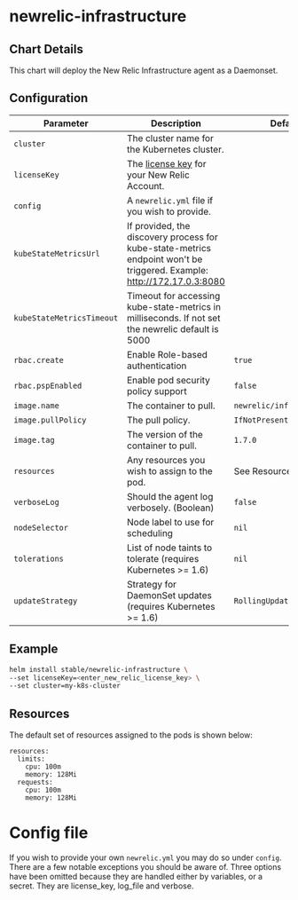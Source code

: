 # newrelic-infrastructure

## Chart Details

This chart will deploy the New Relic Infrastructure agent as a Daemonset.

## Configuration

| Parameter                 | Description                                                  | Default                    |
| ------------------------- | ------------------------------------------------------------ | -------------------------- |
| `cluster`                 | The cluster name for the Kubernetes cluster.                 |                          |
| `licenseKey`              | The [license key](https://docs.newrelic.com/docs/accounts/install-new-relic/account-setup/license-key)  for your New Relic Account. | |
| `config`                  | A `newrelic.yml` file if you wish to provide.                |                         |
| `kubeStateMetricsUrl`     | If provided, the discovery process for kube-state-metrics endpoint won't be triggered. Example: http://172.17.0.3:8080 |
| `kubeStateMetricsTimeout` | Timeout for accessing kube-state-metrics in milliseconds. If not set the newrelic default is 5000 | |
| `rbac.create`             | Enable Role-based authentication                             | `true`                     |
| `rbac.pspEnabled`         | Enable pod security policy support                           | `false`                    |
| `image.name`              | The container to pull.                                       | `newrelic/infrastructure`  |
| `image.pullPolicy`        | The pull policy.                                             | `IfNotPresent`             |
| `image.tag`               | The version of the container to pull.                        | `1.7.0`            |
| `resources`               | Any resources you wish to assign to the pod.                 | See Resources below        |
| `verboseLog`              | Should the agent log verbosely. (Boolean)                    | `false`                    |
| `nodeSelector`            | Node label to use for scheduling                             | `nil`                      |
| `tolerations`             | List of node taints to tolerate (requires Kubernetes >= 1.6) | `nil`                      |
| `updateStrategy`          | Strategy for DaemonSet updates (requires Kubernetes >= 1.6)  | `RollingUpdate`            |

## Example

```sh
helm install stable/newrelic-infrastructure \
--set licenseKey=<enter_new_relic_license_key> \
--set cluster=my-k8s-cluster
```

## Resources

The default set of resources assigned to the pods is shown below:

    resources:
      limits:
        cpu: 100m
        memory: 128Mi
      requests:
        cpu: 100m
        memory: 128Mi

# Config file

If you wish to provide your own `newrelic.yml` you may do so under `config`. There are a few notable exceptions you should be aware of. Three options have been omitted because they are handled either by variables, or a secret. They are license_key, log_file and verbose.
